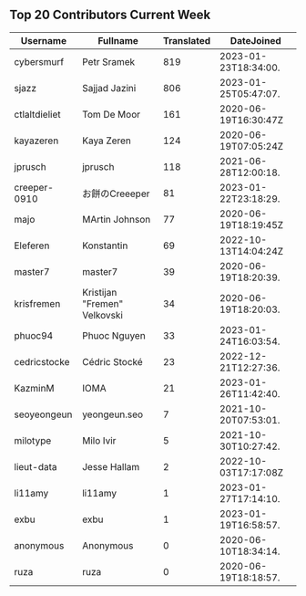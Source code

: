 ## Top 20 Contributors Current Week ##
|Username|Fullname|Translated|DateJoined|
|--------|--------|----------|----------|
|cybersmurf|Petr Sramek|819|2023-01-23T18:34:00.|
|sjazz|Sajjad Jazini|806|2023-01-25T05:47:07.|
|ctlaltdieliet|Tom De Moor|161|2020-06-19T16:30:47Z|
|kayazeren|Kaya Zeren|124|2020-06-19T07:05:24Z|
|jprusch|jprusch|118|2021-06-28T12:00:18.|
|creeper-0910|お餅のCreeeper|81|2023-01-22T23:18:29.|
|majo|MArtin Johnson|77|2020-06-19T18:19:45Z|
|Eleferen|Konstantin|69|2022-10-13T14:04:24Z|
|master7|master7|39|2020-06-19T18:20:39.|
|krisfremen|Kristijan "Fremen" Velkovski|34|2020-06-19T18:20:03.|
|phuoc94|Phuoc Nguyen|33|2023-01-24T16:03:54.|
|cedricstocke|Cédric Stocké|23|2022-12-21T12:27:36.|
|KazminM|IOMA|21|2023-01-26T11:42:40.|
|seoyeongeun|yeongeun.seo|7|2021-10-20T07:53:01.|
|milotype|Milo Ivir|5|2021-10-30T10:27:42.|
|lieut-data|Jesse Hallam|2|2022-10-03T17:17:08Z|
|li11amy|li11amy|1|2023-01-27T17:14:10.|
|exbu|exbu|1|2023-01-19T16:58:57.|
|anonymous|Anonymous|0|2020-06-10T18:34:14.|
|ruza|ruza|0|2020-06-19T18:18:57.|
